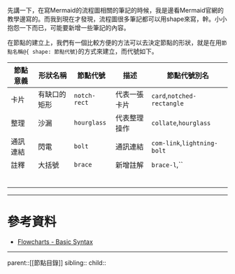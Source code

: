 先講一下，在寫Mermaid的流程圖相關的筆記的時候，我是邊看Mermaid官網的教學邊寫的。而我到現在才發現，流程圖很多筆記都可以用shape來寫，幹。小小抱怨一下而已，可能要新增一些筆記的內容。

在節點的建立上，我們有一個比較方便的方法可以去決定節點的形狀，就是在用`節點名稱@{ shape: 節點代號}`的方式來建立，而代號如下。


| 節點意義 | 形狀名稱   | 節點代號         | 描述     | 節點代號別名                      |
| ---- | ------ | ------------ | ------ | --------------------------- |
| 卡片   | 有缺口的矩形 | `notch-rect` | 代表一張卡片 | `card`,`notched-rectangle`  |
| 整理   | 沙漏     | `hourglass`  | 代表整理操作 | `collate`,`hourglass`       |
| 通訊連結 | 閃電     | `bolt`       | 通訊連結   | `com-link`,`lightning-bolt` |
| 註釋   | 大括號    | `brace`      | 新增註解   | `brace-l`,``                |
|      |        |              |        |                             |
|      |        |              |        |                             |
|      |        |              |        |                             |
|      |        |              |        |                             |
|      |        |              |        |                             |
|      |        |              |        |                             |

- - -
# 參考資料
- [Flowcharts - Basic Syntax](https://mermaid.js.org/syntax/flowchart.html)
- - -
parent::[[節點目錄]]
sibling::
child::